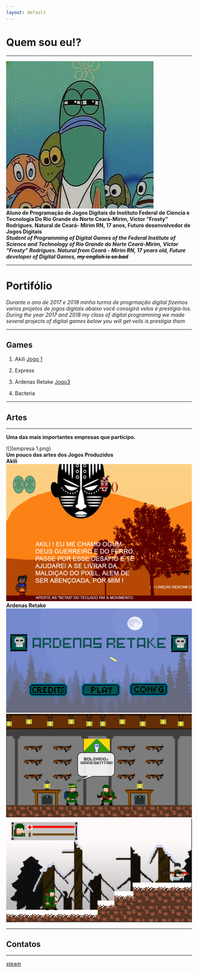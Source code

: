 ```yaml
---
layout: default
---  
```


# **Quem sou eu!?**  
* * *
![](peixe-serio-bob-esponja.jpg)      
**Aluno de Programação de Jogos Digitais do Instituto Federal de Ciencia e Tecnologia Do Rio Grande do Norte Ceará-Mirim, Victor "Frosty" Rodrigues. Natural de Ceará- Mirim RN, 17 anos, Futuro desenvolvedor de Jogos Digitais**      
***Student of Programming of Digital Games of the Federal Institute of Science and Technology of Rio Grande do Norte Ceará-Mirim, Victor "Frosty" Rodrigues. Natural from Ceará - Mirim RN, 17 years old, Future developer of Digital Games, ~~my english is so bad~~***   
* * * 
# Portifólio 
  _Durante o ano de 2017 e 2018 minha turma de progrmação digital fizemos varios projetos de jogos digitais abaixo você consigirá velos é prestigia-los.   
During the year 2017 and 2018 my class of digital programming we made several projects of digital games below you will get veils is prestigia them_
* * *  
## Games  
1. Akili [Jogo 1](https://elielton90.github.io/Akili/)  

2. Express  

3. Ardenas Retake [Jogo3](https://jldifrn.github.io/ArdenasRetake/)    

4. Bacteria
* * *  
## Artes  

* * *    

**Uma das mais importantes empresas que participo.**

![](empresa 1.png)    
**Um pouco das artes dos Jogos Produzidos**   
**Akili**
![](Telajogo1.png)    
**Ardenas Retake**   
![](Telajogo2.png)     
![](Telajogo3.png)       
![](Telajogo4.png)


* * *  
## Contatos  
* * *   
[steam](http://steamcommunity.com/id/vitorr1232/)    




